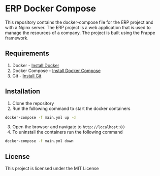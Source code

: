 # ERP Docker Compose

This repository contains the docker-compose file for the ERP project and with a Nginx server. The ERP project is a web application that is used to manage the resources of a company. The project is built using the Frappe framework.

## Requirements

1. Docker - [Install Docker](https://docs.docker.com/get-docker/)
2. Docker Compose - [Install Docker Compose](https://docs.docker.com/compose/install/)
3. Git - [Install Git](https://git-scm.com/book/en/v2/Getting-Started-Installing-Git)

## Installation

1. Clone the repository
2. Run the following command to start the docker containers

```bash
docker-compose -f main.yml up -d
```

3. Open the browser and navigate to `http://localhost:80`
4. To uninstall the containers run the following command

```bash
docker-compose -f main.yml down
```

## License

This project is licensed under the MIT License
